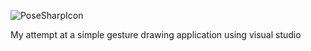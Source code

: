![PoseSharpIcon](https://github.com/KremSH/PoseSharp/assets/61909124/5f93b481-1a08-411a-b298-4af77b6be897)

My attempt at a simple gesture drawing application using visual studio
